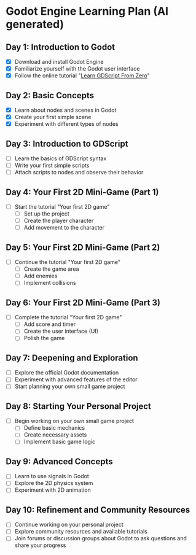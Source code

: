 # Godot Engine Learning Plan (AI generated)

## Day 1: Introduction to Godot
- [x] Download and install Godot Engine
- [x] Familiarize yourself with the Godot user interface
- [x] Follow the online tutorial "[Learn GDScript From Zero](https://docs.godotengine.org/en/3.5/getting_started/introduction/learn_to_code_with_gdscript.html)"

## Day 2: Basic Concepts
- [X] Learn about nodes and scenes in Godot
- [x] Create your first simple scene
- [x] Experiment with different types of nodes

## Day 3: Introduction to GDScript
- [ ] Learn the basics of GDScript syntax
- [ ] Write your first simple scripts
- [ ] Attach scripts to nodes and observe their behavior

## Day 4: Your First 2D Mini-Game (Part 1)
- [ ] Start the tutorial "Your first 2D game"
  - [ ] Set up the project
  - [ ] Create the player character
  - [ ] Add movement to the character

## Day 5: Your First 2D Mini-Game (Part 2)
- [ ] Continue the tutorial "Your first 2D game"
  - [ ] Create the game area
  - [ ] Add enemies
  - [ ] Implement collisions

## Day 6: Your First 2D Mini-Game (Part 3)
- [ ] Complete the tutorial "Your first 2D game"
  - [ ] Add score and timer
  - [ ] Create the user interface (UI)
  - [ ] Polish the game

## Day 7: Deepening and Exploration
- [ ] Explore the official Godot documentation
- [ ] Experiment with advanced features of the editor
- [ ] Start planning your own small game project

## Day 8: Starting Your Personal Project
- [ ] Begin working on your own small game project
  - [ ] Define basic mechanics
  - [ ] Create necessary assets
  - [ ] Implement basic game logic

## Day 9: Advanced Concepts
- [ ] Learn to use signals in Godot
- [ ] Explore the 2D physics system
- [ ] Experiment with 2D animation

## Day 10: Refinement and Community Resources
- [ ] Continue working on your personal project
- [ ] Explore community resources and available tutorials
- [ ] Join forums or discussion groups about Godot to ask questions and share your progress